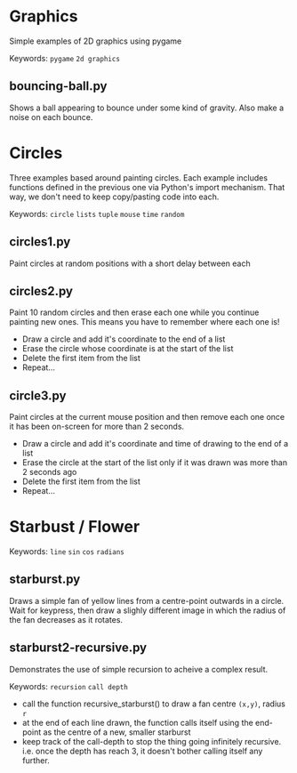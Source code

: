 # Graphics
Simple examples of 2D graphics using pygame

Keywords: `pygame` `2d graphics`

## bouncing-ball.py
Shows a ball appearing to bounce under some kind of gravity. Also make a noise on each bounce.

# Circles
Three examples based around painting circles. Each example includes functions defined in the previous one via Python's import mechanism. That way, we don't need to keep copy/pasting code into each.

Keywords: `circle` `lists` `tuple` `mouse` `time` `random`

## circles1.py
Paint circles at random positions with a short delay between each

## circles2.py
Paint 10 random circles and then erase each one while you continue painting new ones. 
This means you have to remember where each one is! 

- Draw a circle and add it's coordinate to the end of a list
- Erase the circle whose coordinate is at the start of the list
- Delete the first item from the list
- Repeat...

## circle3.py
Paint circles at the current mouse position and then remove each one once it has been on-screen for more than 2 seconds.

- Draw a circle and add it's coordinate and time of drawing to the end of a list
- Erase the circle at the start of the list only if it was drawn was more than 2 seconds ago
- Delete the first item from the list
- Repeat...

# Starbust / Flower
Keywords: `line` `sin` `cos` `radians`

## starburst.py
Draws a simple fan of yellow lines from a centre-point outwards in a circle.
Wait for keypress, then draw a slighly different image in which the radius of the fan decreases as it rotates.

## starburst2-recursive.py

Demonstrates the use of simple recursion to acheive a complex result.

Keywords: `recursion` `call depth`

- call the function recursive_starburst() to draw a fan centre `(x,y)`, radius `r`
- at the end of each line drawn, the function calls itself using the end-point as the centre of a new, smaller starburst
- keep track of the call-depth to stop the thing going infinitely recursive. i.e. once the depth has reach 3, it doesn't bother calling itself any further.
